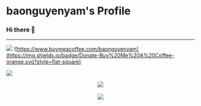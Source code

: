 # baonguyenyam's Profile

### Hi there 👋

*****

![](https://komarev.com/ghpvc/?username=baonguyenyam&color=blue) ![https://www.buymeacoffee.com/baonguyenyam](https://img.shields.io/badge/Donate-Buy%20Me%20A%20Coffee-orange.svg?style=flat-square)


![](https://github-readme-stats.vercel.app/api?username=baonguyenyam&show_icons=true&count_private=true&hide_border=true)


<div align="center">
<img src="https://komarev.com/ghpvc/?username=baonguyenyam&&style=flat-square" align="center" />
</div>

<br/>

<div align="center">
            <a href="https://www.buymeacoffee.com/baonguyenyam" target="_blank" style="display: inline-block;">
                <img
                    src="https://img.shields.io/badge/Donate-Buy%20Me%20A%20Coffee-orange.svg?style=flat-square" 
                    align="center"
                />
            </a></div>
<br />
